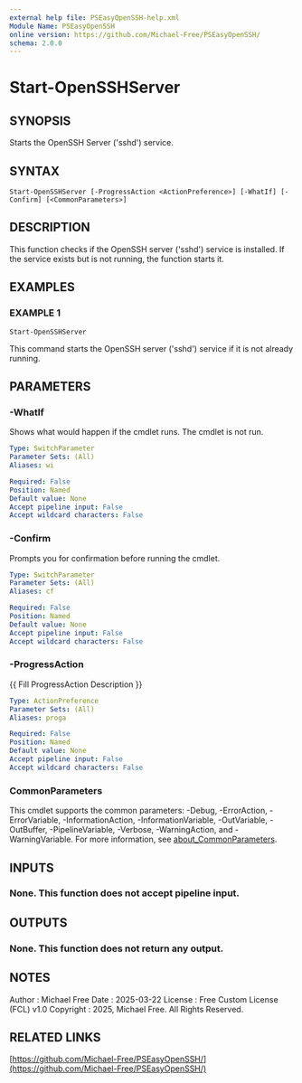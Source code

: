 ```yaml
---
external help file: PSEasyOpenSSH-help.xml
Module Name: PSEasyOpenSSH
online version: https://github.com/Michael-Free/PSEasyOpenSSH/
schema: 2.0.0
---
```


# Start-OpenSSHServer

## SYNOPSIS
Starts the OpenSSH Server ('sshd') service.

## SYNTAX

```
Start-OpenSSHServer [-ProgressAction <ActionPreference>] [-WhatIf] [-Confirm] [<CommonParameters>]
```

## DESCRIPTION
This function checks if the OpenSSH server ('sshd') service is installed.
If the service exists but is not running, 
the function starts it.

## EXAMPLES

### EXAMPLE 1
```
Start-OpenSSHServer
```

This command starts the OpenSSH server ('sshd') service if it is not already running.

## PARAMETERS

### -WhatIf
Shows what would happen if the cmdlet runs.
The cmdlet is not run.

```yaml
Type: SwitchParameter
Parameter Sets: (All)
Aliases: wi

Required: False
Position: Named
Default value: None
Accept pipeline input: False
Accept wildcard characters: False
```

### -Confirm
Prompts you for confirmation before running the cmdlet.

```yaml
Type: SwitchParameter
Parameter Sets: (All)
Aliases: cf

Required: False
Position: Named
Default value: None
Accept pipeline input: False
Accept wildcard characters: False
```

### -ProgressAction
{{ Fill ProgressAction Description }}

```yaml
Type: ActionPreference
Parameter Sets: (All)
Aliases: proga

Required: False
Position: Named
Default value: None
Accept pipeline input: False
Accept wildcard characters: False
```

### CommonParameters
This cmdlet supports the common parameters: -Debug, -ErrorAction, -ErrorVariable, -InformationAction, -InformationVariable, -OutVariable, -OutBuffer, -PipelineVariable, -Verbose, -WarningAction, and -WarningVariable. For more information, see [about_CommonParameters](http://go.microsoft.com/fwlink/?LinkID=113216).

## INPUTS

### None. This function does not accept pipeline input.
## OUTPUTS

### None. This function does not return any output.
## NOTES
Author      : Michael Free
Date        : 2025-03-22
License     : Free Custom License (FCL) v1.0
Copyright   : 2025, Michael Free.
All Rights Reserved.

## RELATED LINKS

[https://github.com/Michael-Free/PSEasyOpenSSH/](https://github.com/Michael-Free/PSEasyOpenSSH/)

